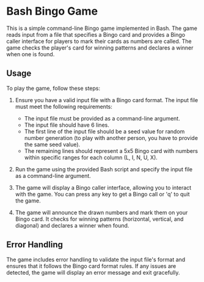 # Bash Bingo Game

This is a simple command-line Bingo game implemented in Bash. The game reads input from a file that specifies a Bingo card and provides a Bingo caller interface for players to mark their cards as numbers are called. The game checks the player's card for winning patterns and declares a winner when one is found.

## Usage

To play the game, follow these steps:

1. Ensure you have a valid input file with a Bingo card format. The input file must meet the following requirements:
   - The input file must be provided as a command-line argument.
   - The input file should have 6 lines.
   - The first line of the input file should be a seed value for random number generation (to play with another person, you have to provide the same seed value).
   - The remaining lines should represent a 5x5 Bingo card with numbers within specific ranges for each column (L, I, N, U, X).
   
2. Run the game using the provided Bash script and specify the input file as a command-line argument.

3. The game will display a Bingo caller interface, allowing you to interact with the game. You can press any key to get a Bingo call or 'q' to quit the game.

4. The game will announce the drawn numbers and mark them on your Bingo card. It checks for winning patterns (horizontal, vertical, and diagonal) and declares a winner when found.

## Error Handling

The game includes error handling to validate the input file's format and ensures that it follows the Bingo card format rules. If any issues are detected, the game will display an error message and exit gracefully.


